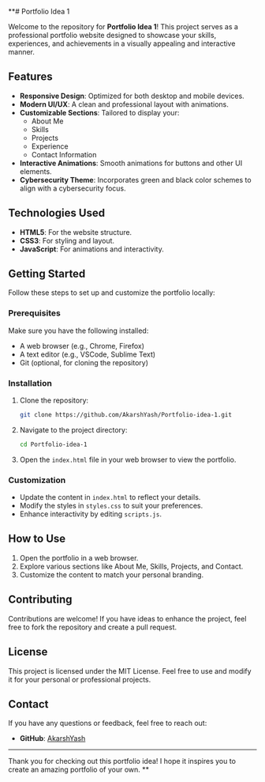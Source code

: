 **# Portfolio Idea 1

Welcome to the repository for **Portfolio Idea 1**! This project serves as a professional portfolio website designed to showcase your skills, experiences, and achievements in a visually appealing and interactive manner.

## Features

- **Responsive Design**: Optimized for both desktop and mobile devices.
- **Modern UI/UX**: A clean and professional layout with animations.
- **Customizable Sections**: Tailored to display your:
  - About Me
  - Skills
  - Projects
  - Experience
  - Contact Information
- **Interactive Animations**: Smooth animations for buttons and other UI elements.
- **Cybersecurity Theme**: Incorporates green and black color schemes to align with a cybersecurity focus.

## Technologies Used

- **HTML5**: For the website structure.
- **CSS3**: For styling and layout.
- **JavaScript**: For animations and interactivity.

## Getting Started

Follow these steps to set up and customize the portfolio locally:

### Prerequisites

Make sure you have the following installed:

- A web browser (e.g., Chrome, Firefox)
- A text editor (e.g., VSCode, Sublime Text)
- Git (optional, for cloning the repository)

### Installation

1. Clone the repository:

   ```bash
   git clone https://github.com/AkarshYash/Portfolio-idea-1.git
   ```

2. Navigate to the project directory:

   ```bash
   cd Portfolio-idea-1
   ```

3. Open the `index.html` file in your web browser to view the portfolio.

### Customization

- Update the content in `index.html` to reflect your details.
- Modify the styles in `styles.css` to suit your preferences.
- Enhance interactivity by editing `scripts.js`.

## How to Use

1. Open the portfolio in a web browser.
2. Explore various sections like About Me, Skills, Projects, and Contact.
3. Customize the content to match your personal branding.

## Contributing

Contributions are welcome! If you have ideas to enhance the project, feel free to fork the repository and create a pull request.

## License

This project is licensed under the MIT License. Feel free to use and modify it for your personal or professional projects.

## Contact

If you have any questions or feedback, feel free to reach out:

- **GitHub**: [AkarshYash](https://github.com/AkarshYash)

---

Thank you for checking out this portfolio idea! I hope it inspires you to create an amazing portfolio of your own.
**

